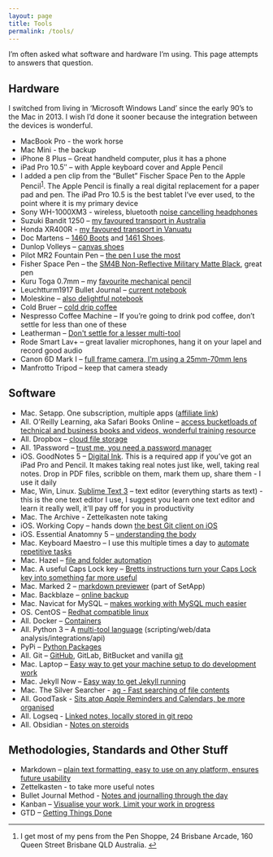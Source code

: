 ```yaml
---
layout: page
title: Tools
permalink: /tools/
---
```


I’m often asked what software and hardware I’m using. This page attempts to answers that question.

## Hardware

I switched from living in ‘Microsoft Windows Land’ since the early 90’s to the Mac in 2013. I wish I’d done it sooner because the integration between the devices is wonderful.

- MacBook Pro - the work horse
- Mac Mini - the backup
- iPhone 8 Plus – Great handheld computer, plus it has a phone
- iPad Pro 10.5″ – with Apple keyboard cover and Apple Pencil
- I added a pen clip from the “Bullet” Fischer Space Pen to the Apple Pencil<sup id="fnbl-20200522165741"><a href="#fn-20200522165741">1</a></sup>. The Apple Pencil is finally a real digital replacement for a paper pad and pen. The iPad Pro 10.5 is the best tablet I’ve ever used, to the point where it is my primary device
- Sony WH-1000XM3 - wireless, bluetooth [noise cancelling headphones](https://helpguide.sony.net/mdr/wh1000xm3/v1/en/contents/TP0001703149.html)
- Suzuki Bandit 1250 – [my favoured transport in Australia](https://www.instagram.com/p/2Nc9Ytnbfv/)
- Honda XR400R - [my favoured transport in Vanuatu](https://www.instagram.com/p/B8rq25MnWvx/)
- Doc Martens – [1460 Boots](http://international.drmartens.com/us/Men%252527s-Boots/1460/p/11822006) and [1461 Shoes](http://international.drmartens.com/us/Men%252527s-Boots-%252526-Shoes/1461-smooth/p/11838002).
- Dunlop Volleys – [canvas shoes](http://www.volley.com.au/mens/low-cuts/classic-canvas.html#80=1217&142=1113)
- Pilot MR2 Fountain Pen – [the pen I use the most](https://pilotpen.com.au/products/mr2-fountain/)
- Fisher Space Pen – the [SM4B Non-Reflective Military Matte Black](http://www.amazon.com/Fisher-NonReflective-Military-Cap-O-Matic-SM4B/dp/B001NXDFC8), great pen
- Kuru Toga 0.7mm – my [favourite mechanical pencil](http://www.jetpens.com/Uni-ball-Kuru-Toga-Mechanical-Pencil-Starter-Set-0.7-mm/pd/10372)
- Leuchtturm1917 Bullet Journal – [current notebook](https://www.leuchtturm1917.us/bullet-journal-5-3-4-x-8-1-4-in.html)
- Moleskine – [also delightful notebook](http://www.moleskine.com/us/collections/model/product/ruled-soft-notebook-pocket)
- Cold Bruer – [cold drip coffee](http://www.bruer.co/)
- Nespresso Coffee Machine – If you’re going to drink pod coffee, don’t settle for less than one of these
- Leatherman – [Don't settle for a lesser multi-tool](http://www.leatherman.com/multi-tools)
- Rode Smart Lav+ – great lavalier microphones, hang it on your lapel and record good audio
- Canon 6D Mark I – [full frame camera, I'm using a 25mm-70mm lens](https://jamesclear.com/ultralight-travel#camera)
- Manfrotto Tripod – keep that camera steady

## Software

- Mac. Setapp. One subscription, multiple apps ([affiliate link](https://go.setapp.com/invite/f324637e-6bb5-49ed-ab27-9dfff035e799))
- All. O'Reilly Learning, aka Safari Books Online – [access bucketloads of technical and business books and videos, wonderful training resource](https://www.safaribooksonline.com/)
- All. Dropbox – [cloud file storage](https://www.dropbox.com/)
- All. 1Password – [trust me, you need a password manager](https://agilebits.com/onepassword)
- iOS. GoodNotes 5 – [Digital Ink](http://www.goodnotesapp.com/). This is a required app if you’ve got an iPad Pro and Pencil. It makes taking real notes just like, well, taking real notes. Drop in PDF files, scribble on them, mark them up, share them - I use it daily
- Mac, Win, Linux. [Sublime Text 3](https://www.sublimetext.com/3) – text editor (everything starts as text) - this is the one text editor I use, I suggest you learn one text editor and learn it really well, it'll pay off for you in productivity
- Mac. The Archive - Zettelkasten note taking
- iOS. Working Copy – hands down [the best Git client on iOS](https://workingcopyapp.com/)
- iOS. Essential Anatomny 5 – [understanding the body](https://3d4medical.com/apps/essential-anatomy-5)
- Mac. Keyboard Maestro – I use this multiple times a day to [automate repetitive tasks](http://www.keyboardmaestro.com/main/)
- Mac. Hazel – [file and folder automation](http://www.noodlesoft.com/hazel.php)
- Mac. A useful Caps Lock key – [Bretts instructions turn your Caps Lock key into something far more useful](http://brettterpstra.com/2012/12/08/a-useful-caps-lock-key/)
- Mac. Marked 2 – [markdown previewer](http://marked2app.com/) (part of SetApp)
- Mac. Backblaze – [online backup](https://www.backblaze.com/)
- Mac. Navicat for MySQL – [makes working with MySQL much easier](http://navicat.com/products/navicat-for-mysql/)
- OS. CentOS – [Redhat compatible linux](https://www.centos.org/)
- All. Docker – [Containers](https://www.docker.com/products/docker-desktop)
- All. Python 3 – A [multi-tool language](https://www.python.org/) (scripting/web/data analysis/integrations/api)
- PyPi – [Python Packages](https://pypi.org/)
- All. Git – [GitHub](https://github.com/benhamilton), GitLab, BitBucket and vanilla [git](https://git-scm.com/book/en/v1/Getting-Started)
- Mac. Laptop – [Easy way to get your machine setup to do development work](https://github.com/monfresh/laptop)
- Mac. Jekyll Now – [Easy way to get Jekyll running](https://github.com/barryclark/jekyll-now)
- Mac. The Silver Searcher - [ag - Fast searching of file contents](https://github.com/ggreer/the_silver_searcher)
- All. GoodTask - [Sits atop Apple Reminders and Calendars, be more organised](https://goodtaskapp.com)
- All. Logseq - [Linked notes, locally stored in git repo](https://logseq.com/)
- All. Obsidian - [Notes on steroids](https://obsidian.md/)

## Methodologies, Standards and Other Stuff

- Markdown – [plain text formatting, easy to use on any platform, ensures future usability](http://daringfireball.net/projects/markdown/)
- Zettelkasten - to take more useful notes
- Bullet Journal Method - [Notes and journalling through the day](https://bulletjournal.com/)
- Kanban – [Visualise your work, Limit your work in progress](https://www.atlassian.com/agile/kanban)
- GTD – [Getting Things Done](https://en.wikipedia.org/wiki/Getting_Things_Done)

<hr />

<ol>
    <li id="fn-20200522165741">
        <p>I get most of my pens from the Pen Shoppe, 24 Brisbane Arcade, 160 Queen Street Brisbane QLD Australia. <a href="#fnbl-20200522165741" class="FootNoteBackLink" title="Jump back to footnote 1 in the text.">↩︎</a></p>
    </li>
</ol>
